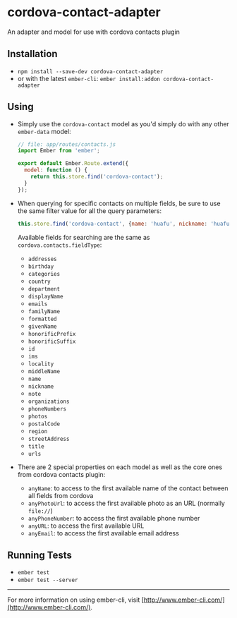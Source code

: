 # cordova-contact-adapter

An adapter and model for use with cordova contacts plugin

## Installation

* `npm install --save-dev cordova-contact-adapter`
* or with the latest `ember-cli`: `ember install:addon cordova-contact-adapter`

## Using

* Simply use the `cordova-contact` model as you'd simply do with any other `ember-data` model:

    ```js
    // file: app/routes/contacts.js
    import Ember from 'ember';

    export default Ember.Route.extend({
      model: function () {
        return this.store.find('cordova-contact');
      }
    });
    ```

* When querying for specific contacts on multiple fields, be sure to use the same filter value for all the query parameters:

    ```js
    this.store.find('cordova-contact', {name: 'huafu', nickname: 'huafu', displayName: 'huafu'});
    ```

    Available fields for searching are the same as `cordova.contacts.fieldType`:
    - `addresses`
    - `birthday`
    - `categories`
    - `country`
    - `department`
    - `displayName`
    - `emails`
    - `familyName`
    - `formatted`
    - `givenName`
    - `honorificPrefix`
    - `honorificSuffix`
    - `id`
    - `ims`
    - `locality`
    - `middleName`
    - `name`
    - `nickname`
    - `note`
    - `organizations`
    - `phoneNumbers`
    - `photos`
    - `postalCode`
    - `region`
    - `streetAddress`
    - `title`
    - `urls`

* There are 2 special properties on each model as well as the core ones from cordova contacts plugin:

    - `anyName`: to access to the first available name of the contact between all fields from cordova
    - `anyPhotoUrl`: to access the first available photo as an URL (normally `file://`)
    - `anyPhoneNumber`: to access the first available phone number
    - `anyURL`: to access the first available URL
    - `anyEmail`: to access the first available email address

## Running Tests

* `ember test`
* `ember test --server`



---
For more information on using ember-cli, visit [http://www.ember-cli.com/](http://www.ember-cli.com/).
